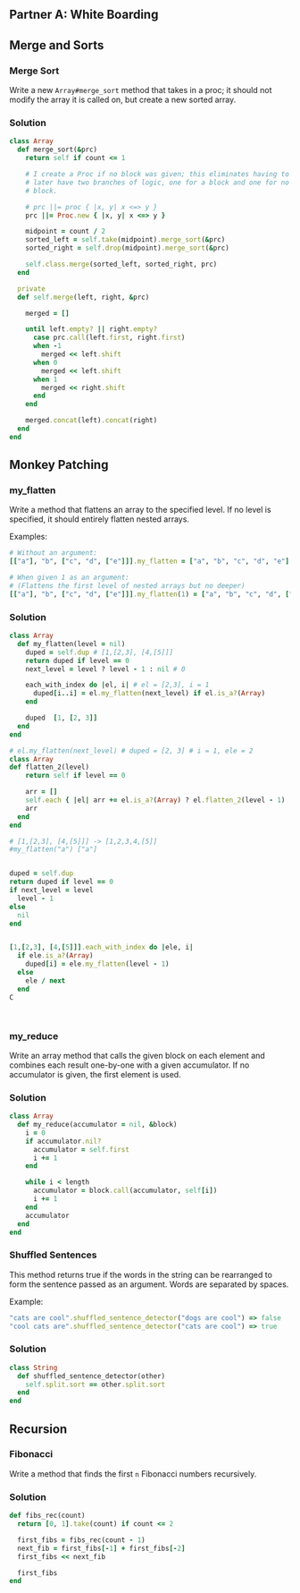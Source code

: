 ## Partner A: White Boarding

## Merge and Sorts

### Merge Sort

Write a new `Array#merge_sort` method that takes in a proc; it should not modify the array it is called on, but create a new sorted array.

### Solution

```rb
class Array
  def merge_sort(&prc)
    return self if count <= 1

    # I create a Proc if no block was given; this eliminates having to
    # later have two branches of logic, one for a block and one for no
    # block.

    # prc ||= proc { |x, y| x <=> y }
    prc ||= Proc.new { |x, y| x <=> y }

    midpoint = count / 2
    sorted_left = self.take(midpoint).merge_sort(&prc) 
    sorted_right = self.drop(midpoint).merge_sort(&prc)

    self.class.merge(sorted_left, sorted_right, prc)
  end

  private
  def self.merge(left, right, &prc) 

    merged = []

    until left.empty? || right.empty?
      case prc.call(left.first, right.first)
      when -1
        merged << left.shift
      when 0
        merged << left.shift
      when 1
        merged << right.shift
      end
    end

    merged.concat(left).concat(right)
  end
end
```

## Monkey Patching

### my_flatten

Write a method that flattens an array to the specified level. If no level
is specified, it should entirely flatten nested arrays.

Examples:

```ruby
# Without an argument:
[["a"], "b", ["c", "d", ["e"]]].my_flatten = ["a", "b", "c", "d", "e"]

# When given 1 as an argument:
# (Flattens the first level of nested arrays but no deeper)
[["a"], "b", ["c", "d", ["e"]]].my_flatten(1) = ["a", "b", "c", "d", ["e"]]
```

### Solution

```rb
class Array
  def my_flatten(level = nil)
    duped = self.dup # [1,[2,3], [4,[5]]]
    return duped if level == 0
    next_level = level ? level - 1 : nil # 0

    each_with_index do |el, i| # el = [2,3], i = 1
      duped[i..i] = el.my_flatten(next_level) if el.is_a?(Array)
    end

    duped  [1, [2, 3]]
  end
end

# el.my_flatten(next_level) # duped = [2, 3] # i = 1, ele = 2 
class Array
def flatten_2(level)
    return self if level == 0

    arr = [] 
    self.each { |el| arr += el.is_a?(Array) ? el.flatten_2(level - 1) : [el] }
    arr 
  end
end

```

```rb
# [1,[2,3], [4,[5]]] -> [1,2,3,4,[5]]
#my_flatten("a") ["a"]


duped = self.dup
return duped if level == 0
if next_level = level
  level - 1 
else
  nil
end


[1,[2,3], [4,[5]]].each_with_index do |ele, i|
  if ele.is_a?(Array)
    duped[i] = ele.my_flatten(level - 1)
  else
    ele / next
  end
C




```

### my_reduce

Write an array method that calls the given block on each element and
combines each result one-by-one with a given accumulator. If no accumulator is given, the first element is used.

### Solution

```rb
class Array
  def my_reduce(accumulator = nil, &block)
    i = 0
    if accumulator.nil?
      accumulator = self.first
      i += 1
    end

    while i < length
      accumulator = block.call(accumulator, self[i])
      i += 1
    end
    accumulator
  end
end
```

### Shuffled Sentences

This method returns true if the words in the string can be rearranged to form the
sentence passed as an argument. Words are separated by spaces.

Example:

```ruby
"cats are cool".shuffled_sentence_detector("dogs are cool") => false
"cool cats are".shuffled_sentence_detector("cats are cool") => true
```

### Solution

```rb
class String
  def shuffled_sentence_detector(other)
    self.split.sort == other.split.sort
  end
end
```

## Recursion

### Fibonacci

Write a method that finds the first `n` Fibonacci numbers recursively.

### Solution

```rb
def fibs_rec(count)
  return [0, 1].take(count) if count <= 2

  first_fibs = fibs_rec(count - 1)
  next_fib = first_fibs[-1] + first_fibs[-2]
  first_fibs << next_fib

  first_fibs
end
```
